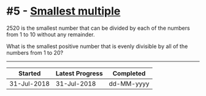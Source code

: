 # #5 - [Smallest multiple](https://projecteuler.net/problem=5)

2520 is the smallest number that can be divided by each of the numbers from 1 to 10 without any remainder.

What is the smallest positive number that is evenly divisible by all of the numbers from 1 to 20?

---

| Started     | Latest Progress | Completed  |
| ----------- | --------------- | ---------- |
| 31-Jul-2018 | 31-Jul-2018     | dd-MM-yyyy |
